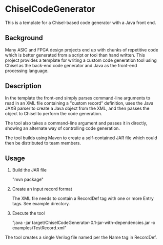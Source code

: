 # ChiselCodeGenerator

This is a template for a Chisel-based code generator with a Java front end.

## Background

Many ASIC and FPGA design projects end up with chunks of repetitive code which
is better generated from a script or tool than hand written.  This project
provides a template for writing a custom code generation tool using Chisel as
the back-end code generator and Java as the front-end processing language.

## Description

In the template the front-end simply parses command-line arguments to read
in an XML file containing a "custom record" definition, uses the Java JAXB
parser to create a Java object from the XML, and then passes the object to
Chisel to perform the code generation.

The tool also takes a command-line argument and passes it in directly,
showing an alternate way of controlling code generation.

The tool builds using Maven to create a self-contained JAR file which could
then be distributed to team members.

## Usage

1)  Build the JAR file

    "mvn package"
2)  Create an input record format

    The XML file needs to contain a RecordDef tag with one or more Entry tags.
    See example directory.
3)  Execute the tool

    "java -jar target/ChiselCodeGenerator-0.1-jar-with-dependencies.jar -x examples/TestRecord.xml"

The tool creates a single Verilog file named per the Name tag in RecordDef.
